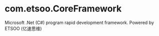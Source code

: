 # com.etsoo.CoreFramework
Microsoft .Net (C#) program rapid development framework.
Powered by ETSOO (亿速思维)